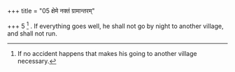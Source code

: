 +++
title = "05 क्षेमे नक्तं ग्रामान्तरम्"

+++
5 [^3] . If everything goes well, he shall not go by night to another village, and shall not run.


[^3]:  If no accident happens that makes his going to another village necessary.

